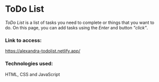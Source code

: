 # ToDo List

*ToDo List* is a list of tasks you need to complete or things that you want to do.
On this page, you can add tasks using the *Enter* and button *"click"*.

### Link to access:
https://alexandra-todolist.netlify.app/

### Technologies used:

HTML, CSS and JavaScript
